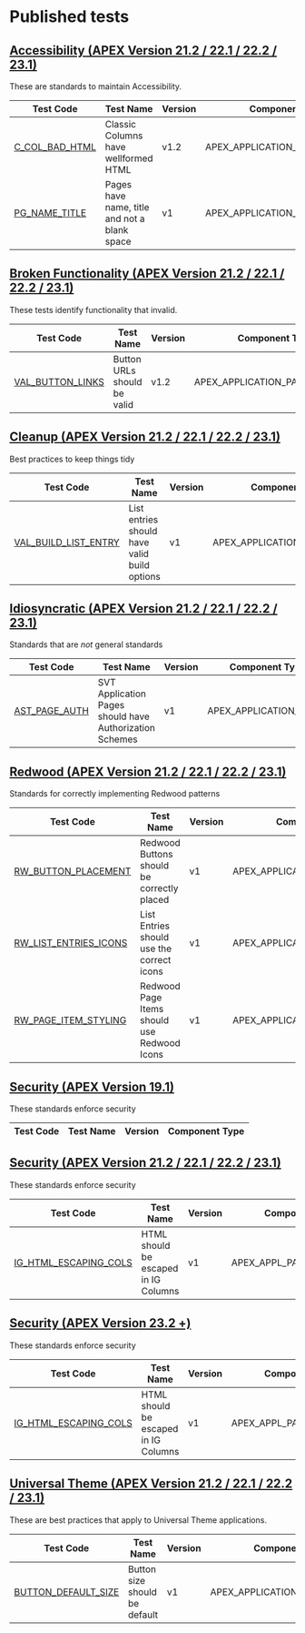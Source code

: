 # Published tests

## [Accessibility (APEX Version 21.2 / 22.1 / 22.2 / 23.1)](APEX_ACCESSIBILITY_212/STANDARD-APEX_ACCESSIBILITY_212.json)
These are standards to maintain Accessibility.

| Test Code | Test Name | Version | Component Type |
|-----------|-----------|---------|----------------|
| [C_COL_BAD_HTML](APEX_ACCESSIBILITY_212/tests/C_COL_BAD_HTML.json) |  Classic Columns have wellformed HTML | v1.2 | APEX_APPLICATION_PAGE_RPT_COLS |
| [PG_NAME_TITLE](APEX_ACCESSIBILITY_212/tests/PG_NAME_TITLE.json) |  Pages have name, title and not a blank space | v1 | APEX_APPLICATION_PAGES |

## [Broken Functionality (APEX Version 21.2 / 22.1 / 22.2 / 23.1)](APEX_BROKEN_FUNCTIONALITY_212/STANDARD-APEX_BROKEN_FUNCTIONALITY_212.json)
These tests identify functionality that invalid.

| Test Code | Test Name | Version | Component Type |
|-----------|-----------|---------|----------------|
| [VAL_BUTTON_LINKS](APEX_BROKEN_FUNCTIONALITY_212/tests/VAL_BUTTON_LINKS.json) |  Button URLs should be valid | v1.2 | APEX_APPLICATION_PAGE_BUTTONS |

## [Cleanup (APEX Version 21.2 / 22.1 / 22.2 / 23.1)](APEX_CLEANUP_212/STANDARD-APEX_CLEANUP_212.json)
Best practices to keep things tidy

| Test Code | Test Name | Version | Component Type |
|-----------|-----------|---------|----------------|
| [VAL_BUILD_LIST_ENTRY](APEX_CLEANUP_212/tests/VAL_BUILD_LIST_ENTRY.json) |  List entries should have valid build options | v1 | APEX_APPLICATION_LIST_ENTRIES |

## [Idiosyncratic (APEX Version 21.2 / 22.1 / 22.2 / 23.1)](APEX_IDIOSYNCRATIC_212/STANDARD-APEX_IDIOSYNCRATIC_212.json)
Standards that are *not* general standards

| Test Code | Test Name | Version | Component Type |
|-----------|-----------|---------|----------------|
| [AST_PAGE_AUTH](APEX_IDIOSYNCRATIC_212/tests/AST_PAGE_AUTH.json) |  SVT Application Pages should have Authorization Schemes | v1 | APEX_APPLICATION_PAGES |

## [Redwood (APEX Version 21.2 / 22.1 / 22.2 / 23.1)](APEX_REDWOOD_212/STANDARD-APEX_REDWOOD_212.json)
Standards for correctly implementing Redwood patterns

| Test Code | Test Name | Version | Component Type |
|-----------|-----------|---------|----------------|
| [RW_BUTTON_PLACEMENT](APEX_REDWOOD_212/tests/RW_BUTTON_PLACEMENT.json) |  Redwood Buttons should be correctly placed | v1 | APEX_APPLICATION_PAGE_BUTTONS |
| [RW_LIST_ENTRIES_ICONS](APEX_REDWOOD_212/tests/RW_LIST_ENTRIES_ICONS.json) |  List Entries should use the correct icons | v1 | APEX_APPLICATION_LIST_ENTRIES |
| [RW_PAGE_ITEM_STYLING](APEX_REDWOOD_212/tests/RW_PAGE_ITEM_STYLING.json) |  Redwood Page Items should use Redwood Icons | v1 | APEX_APPLICATION_PAGE_ITEMS |

## [Security (APEX Version 19.1)](APEX_SECURITY_191/STANDARD-APEX_SECURITY_191.json)
These standards enforce security

| Test Code | Test Name | Version | Component Type |
|-----------|-----------|---------|----------------|

## [Security (APEX Version 21.2 / 22.1 / 22.2 / 23.1)](APEX_SECURITY_212/STANDARD-APEX_SECURITY_212.json)
These standards enforce security

| Test Code | Test Name | Version | Component Type |
|-----------|-----------|---------|----------------|
| [IG_HTML_ESCAPING_COLS](APEX_SECURITY_212/tests/IG_HTML_ESCAPING_COLS.json) |  HTML should be escaped in IG Columns | v1 | APEX_APPL_PAGE_IG_COLUMNS |

## [Security (APEX Version 23.2 +)](APEX_SECURITY_232/STANDARD-APEX_SECURITY_232.json)
These standards enforce security

| Test Code | Test Name | Version | Component Type |
|-----------|-----------|---------|----------------|
| [IG_HTML_ESCAPING_COLS](APEX_SECURITY_232/tests/IG_HTML_ESCAPING_COLS.json) |  HTML should be escaped in IG Columns | v1 | APEX_APPL_PAGE_IG_COLUMNS |

## [Universal Theme (APEX Version 21.2 / 22.1 / 22.2 / 23.1)](APEX_UNIVERSAL_THEME_212/STANDARD-APEX_UNIVERSAL_THEME_212.json)
These are best practices that apply to Universal Theme applications.

| Test Code | Test Name | Version | Component Type |
|-----------|-----------|---------|----------------|
| [BUTTON_DEFAULT_SIZE](APEX_UNIVERSAL_THEME_212/tests/BUTTON_DEFAULT_SIZE.json) |  Button size should be default | v1 | APEX_APPLICATION_PAGE_BUTTONS |

    
